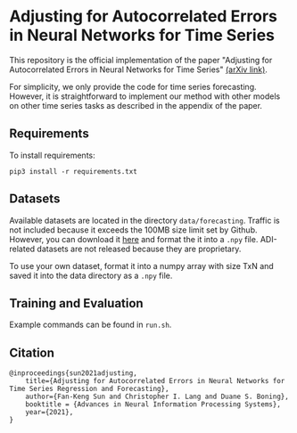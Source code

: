 # Adjusting for Autocorrelated Errors in Neural Networks for Time Series

This repository is the official implementation of the paper "Adjusting for Autocorrelated Errors in Neural Networks for Time Series" [(arXiv link)](https://arxiv.org/abs/2101.12578).

For simplicity, we only provide the code for time series forecasting.
However, it is straightforward to implement our method with other models on other time series tasks as described in the appendix of the paper.

## Requirements

To install requirements:

```setup
pip3 install -r requirements.txt
```

## Datasets

Available datasets are located in the directory `data/forecasting`.
Traffic is not included because it exceeds the 100MB size limit set by Github.
However, you can download it [here](https://github.com/laiguokun/multivariate-time-series-data) and format the it into a `.npy` file.
ADI-related datasets are not released because they are proprietary.

To use your own dataset, format it into a numpy array with size TxN and saved it into the data directory as a `.npy` file.

## Training and Evaluation

Example commands can be found in `run.sh`.

## Citation

```
@inproceedings{sun2021adjusting,
	title={Adjusting for Autocorrelated Errors in Neural Networks for Time Series Regression and Forecasting}, 
    author={Fan-Keng Sun and Christopher I. Lang and Duane S. Boning},
	booktitle = {Advances in Neural Information Processing Systems},
    year={2021},
}
```
